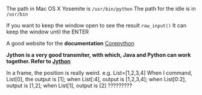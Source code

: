 The path in Mac OS X Yosemite is 
                                `/usr/bin/python`
      The path for the idle is in `/usr/bin`
      
      
If you want to keep the window open to see the result ` raw_input() ` It can keep the window until the ENTER

A good website for the **documentation** [Corepython](http://corepython.com)

**Jython is a very good transmiter, with which, Java and Python can work together. Refer to [Jython](http://jython.org)**

In a frame, the position is really weird. e.g. List=[1,2,3,4]
When I command, List[0], the output is [1]; when List[:4], output is [1,2,3,4]; when List[0:2], output is [1,2];
when List[1], output is [2] ?????????
